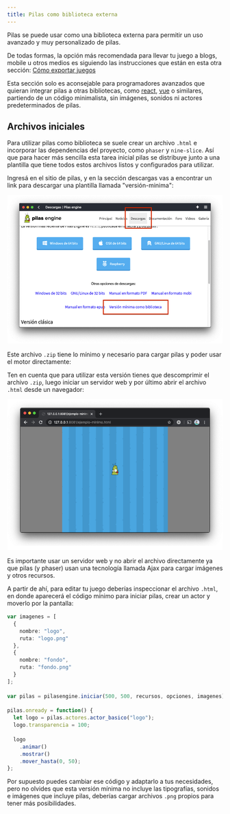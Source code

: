 ```yaml
---
title: Pilas como biblioteca externa
---
```


Pilas se puede usar como una biblioteca externa para permitir un uso avanzado
y muy personalizado de pilas.

De todas formas, la opción más recomendada para llevar tu juego
a blogs, mobile u otros medios es siguiendo las instrucciones
que están en esta otra sección: [Cómo exportar juegos](exportar_juegos.html)

Esta sección solo es aconsejable para programadores avanzados
que quieran integrar pilas a otras bibliotecas, como [react](https://reactjs.org/),
[vue](https://vuejs.org/) o similares, partiendo de un código minimalista, sin imágenes,
sonidos ni actores predeterminados de pilas.

## Archivos iniciales

Para utilizar pilas como biblioteca se suele crear un archivo `.html` e incorporar
las dependencias del proyecto, como `phaser` y `nine-slice`. Así que para hacer más sencilla
esta tarea inicial pilas se distribuye junto a una plantilla que tiene todos estos
archivos listos y configurados para utilizar.

Ingresá en el sitio de pilas, y en la sección descargas vas a encontrar un link para
descargar una plantilla llamada "versión-minima":

![](imagenes/pilas-como-biblioteca/descarga.png)

Este archivo `.zip` tiene lo mínimo y necesario para cargar pilas y poder usar el
motor directamente:

Ten en cuenta que para utilizar esta versión tienes que descomprimir el archivo
`.zip`, luego iniciar un servidor web y por último abrir el archivo `.html` desde un
navegador:

![](imagenes/pilas-como-biblioteca/ejecucion.png)

Es importante usar un servidor web y no abrir el archivo directamente ya que
pilas (y phaser) usan una tecnología llamada Ajax para cargar imágenes y otros recursos.

A partir de ahí, para editar tu juego deberías inspeccionar el archivo `.html`, en donde
aparecerá el código mínimo para iniciar pilas, crear un actor y moverlo por la pantalla:

```typescript
var imagenes = [
  {
    nombre: "logo",
    ruta: "logo.png"
  },
  {
    nombre: "fondo",
    ruta: "fondo.png"
  }
];

var pilas = pilasengine.iniciar(500, 500, recursos, opciones, imagenes);

pilas.onready = function() {
  let logo = pilas.actores.actor_basico("logo");
  logo.transparencia = 100;

  logo
    .animar()
    .mostrar()
    .mover_hasta(0, 50);
};
```

Por supuesto puedes cambiar ese código y adaptarlo a tus necesidades, pero no olvides
que esta versión mínima no incluye las tipografías, sonidos e imágenes que incluye pilas,
deberías cargar archivos `.png` propios para tener más posibilidades.
